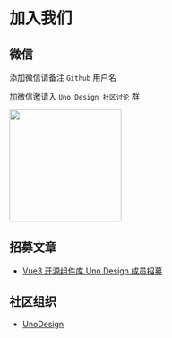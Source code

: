 # 加入我们

## 微信

添加微信请备注 `Github` 用户名

加微信邀请入 `Uno Design 社区讨论` 群

<img width="200px" src="https://xxxx/weixin.png" />

## 招募文章

- [Vue3 开源组件库 Uno Design 成员招募](https://xxxx)

## 社区组织

- [UnoDesign](https://github.com/UnoDesign)

